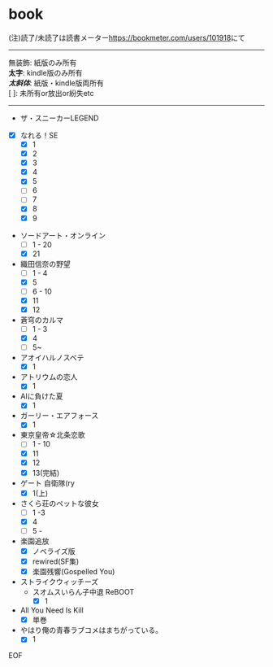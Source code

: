 # book  
(注)読了/未読了は読書メーター<https://bookmeter.com/users/101918>にて  

---  

[x]: 所有  
    無装飾: 紙版のみ所有  
    **太字**: kindle版のみ所有  
    ***太斜体***: 紙版・kindle版両所有  
[ ]: 未所有or放出or紛失etc  

---  

- ザ・スニーカーLEGEND  


- [x] なれる！SE  
    - [x] 1  
    - [x] 2  
    - [x] 3  
    - [x] 4  
    - [x] 5  
    - [ ] 6  
    - [ ] 7  
    - [x] 8  
    - [x] 9  

- ソードアート・オンライン  
    - [ ] 1 - 20  
    - [x] 21  

- 織田信奈の野望  
    - [ ] 1 - 4  
    - [x] 5  
    - [ ] 6 - 10  
    - [x] 11  
    - [x] 12  

- 蒼穹のカルマ  
    - [ ] 1 - 3  
    - [x] 4  
    - [ ] 5~

- アオイハルノスベテ  
    - [x] 1  

- アトリウムの恋人  
    - [x] 1  

- AIに負けた夏  
    - [x] 1  

- ガーリー・エアフォース  
    - [x] 1  

- 東京皇帝☆北条恋歌  
    - [ ] 1 - 10  
    - [x] 11  
    - [x] 12  
    - [x] 13(完結)  

- ゲート 自衛隊(ry  
    - [x] 1(上)  

- さくら荘のペットな彼女  
    - [ ] 1 -3  
    - [x] 4  
    - [ ] 5 -

- 楽園追放  
    - [x] ノベライズ版  
    - [x] rewired(SF集)  
    - [x] 楽園残響(Gospelled You)  

- ストライクウィッチーズ  
    - スオムスいらん子中退 ReBOOT 
        - [x] 1  

- All You Need Is Kill  
    - [x] 単巻  

- やはり俺の青春ラブコメはまちがっている。  
    - [x] 1  

EOF
